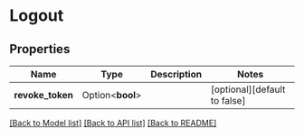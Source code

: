 # Logout

## Properties

Name | Type | Description | Notes
------------ | ------------- | ------------- | -------------
**revoke_token** | Option<**bool**> |  | [optional][default to false]

[[Back to Model list]](../README.md#documentation-for-models) [[Back to API list]](../README.md#documentation-for-api-endpoints) [[Back to README]](../README.md)


